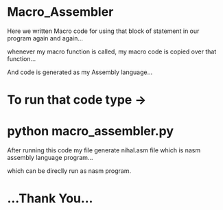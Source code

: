 # Macro_Assembler

 Here we written Macro code for using that block of statement in our program again and again...

 whenever my macro function is called, my macro code is copied over that function...

 And code is generated as my Assembly language...

# To run that code type ->
# python macro_assembler.py

 After running this code my file generate nihal.asm file which is nasm assembly language program...

 which can be direclly run as nasm program.
 
# ...Thank You...
